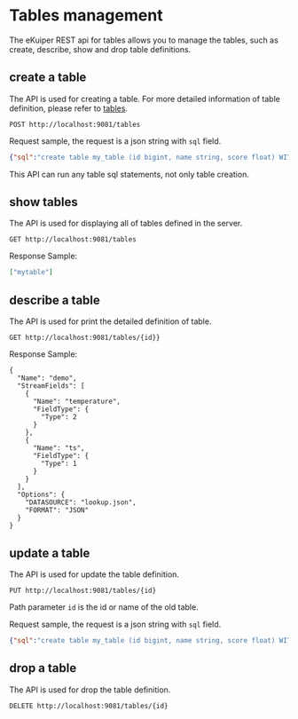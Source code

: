 # Tables management

The eKuiper REST api for tables allows you to manage the tables, such as create, describe, show and drop table definitions.

## create a table

The API is used for creating a table. For more detailed information of table definition, please refer to [tables](../sqls/tables.md).

```shell
POST http://localhost:9081/tables
```
Request sample, the request is a json string with `sql` field.

```json
{"sql":"create table my_table (id bigint, name string, score float) WITH ( datasource = \"lookup.json\", FORMAT = \"json\", KEY = \"id\")"}
```

This API can run any table sql statements, not only table creation.

## show tables

The API is used for displaying all of tables defined in the server.

```shell
GET http://localhost:9081/tables
```

Response Sample:

```json
["mytable"]
```

## describe a table

The API is used for print the detailed definition of table.

```shell
GET http://localhost:9081/tables/{id}}
```

Response Sample:

```shell
{
  "Name": "demo",
  "StreamFields": [
    {
      "Name": "temperature",
      "FieldType": {
        "Type": 2
      }
    },
    {
      "Name": "ts",
      "FieldType": {
        "Type": 1
      }
    }
  ],
  "Options": {
    "DATASOURCE": "lookup.json",
    "FORMAT": "JSON"
  }
}
```

## update a table

The API is used for update the table definition.

```shell
PUT http://localhost:9081/tables/{id}
```

Path parameter `id` is the id or name of the old table.

Request sample, the request is a json string with `sql` field.

```json
{"sql":"create table my_table (id bigint, name string, score float) WITH ( datasource = \"topic/temperature\", FORMAT = \"json\", KEY = \"id\")"}
```

## drop a table

The API is used for drop the table definition.

```shell
DELETE http://localhost:9081/tables/{id}
```

